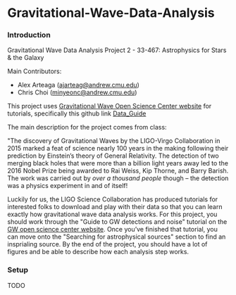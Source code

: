 # Gravitational-Wave-Data-Analysis
### Introduction 

Gravitational Wave Data Analysis Project 2 - 33-467: Astrophysics for Stars &amp; the Galaxy 

Main Contributors:
* Alex Arteaga (ajarteag@andrew.cmu.edu)
* Chris Choi (minyeonc@andrew.cmu.edu)

This project uses [Gravitational Wave Open Science Center website](https://gwosc.org/tutorials/) for tutorials, specifically this github link 
[Data_Guide](https://github.com/losc-tutorial/Data_Guide)

The main description for the project comes from class:

"The discovery of Gravitational Waves by the LIGO-Virgo Collaboration in 2015 marked a feat of science nearly 100
years in the making following their prediction by Einstein’s theory of General Relativity. 
The detection of two merging black holes that were more than a billion light years away led to the 2016 Nobel Prize being awarded to Rai Weiss, Kip
Thorne, and Barry Barish. 
The work was carried out by *over a thousand people* though – the detection was a physics experiment in and of itself!

Luckily for us, the LIGO Science Collaboration has produced tutorials for interested folks to download and play with
their data so that you can learn exactly how gravitational wave data analysis works. 
For this project, you should work through the "Guide to GW detections and noise" tutorial on the [GW open science center website](https://gwosc.org/tutorials/). 
Once you’ve finished that tutorial, you can move onto the "Searching for astrophysical sources" section to find an insprialing source. By the
end of the project, you should have a lot of figures and be able to describe how each analysis step works.

### Setup

TODO
